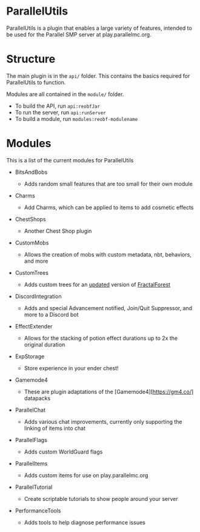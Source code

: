 # ParallelUtils
ParallelUtils is a plugin that enables a large variety of features, intended to be used for the Parallel SMP server at play.parallelmc.org.

# Structure

The main plugin is in the `api/` folder. This contains the basics required for ParallelUtils to function.

Modules are all contained in the `module/` folder.

  - To build the API, run `api:reobfJar`
  - To run the server, run `api:runServer`
  - To build a module, run `modules:reobf-modulename`

# Modules
This is a list of the current modules for ParallelUtils
 - BitsAndBobs
   - Adds random small features that are too small for their own module
  
 - Charms
   - Add Charms, which can be applied to items to add cosmetic effects 

 - ChestShops
   - Another Chest Shop plugin

- CustomMobs
   - Allows the creation of mobs with custom metadata, nbt, behaviors, and more
    
- CustomTrees
   - Adds custom trees for an [updated](https://github.com/ParallelMC/FractalForest) version of [FractalForest](https://www.spigotmc.org/resources/fractal-forest.75850/)
    
- DiscordIntegration
   - Adds and special Advancement notified, Join/Quit Suppressor, and more to a Discord bot
    
- EffectExtender
   - Allows for the stacking of potion effect durations up to 2x the original duration

- ExpStorage
  - Store experience in your ender chest!
 
- Gamemode4
  - These are plugin adaptations of the [Gamemode4][https://gm4.co/] datapacks

- ParallelChat
  - Adds various chat improvements, currently only supporting the linking of items into chat
  
- ParallelFlags
  - Adds custom WorldGuard flags
    
- ParallelItems
  - Adds custom items for use on play.parallelmc.org
  
- ParallelTutorial
  - Create scriptable tutorials to show people around your server
  
- PerformanceTools
  - Adds tools to help diagnose performance issues
